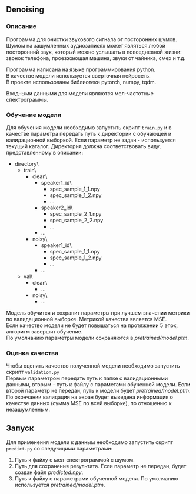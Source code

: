 ## Denoising
### Описание
Программа для очистки звукового сигнала от посторонних шумов.  
Шумом на зашумленных аудиозаписях может являться любой посторонний звук, 
который можно услышать в повседневной жизни: 
звонок телефона, проезжающая машина, звуки от чайника, 
смех и т.д.

Программа написана на языке программирования python.  
В качестве модели используется сверточная нейросеть.  
В проекте использованы библиотеки pytorch, numpy, tqdm.

Входными данными для модели являются мел-частотные спектрограммы.

### Обучение модели
Для обучения модели необходимо запустить скрипт `train.py` 
и в качестве параметра передать путь к директории с 
обучающей и валидационной выборкой. Если параметр не 
задан - используется текущий каталог. Директория должна 
соответствовать виду, представленному в описании:

- directory\  
    - train\  
        - clean\  
            - speaker1_id\  
                - spec_sample_1_1.npy  
                - spec_sample_1_2.npy  
                - ...  
            - speaker2_id\  
                - spec_sample_2_1.npy  
                - spec_sample_2_2.npy  
                - ...  
            - ...
        - noisy\  
            - speaker1_id\  
                - spec_sample_1_1.npy  
                - spec_sample_1_2.npy  
                - ...  
            - ...  
    - val\  
        - clean\  
            - ...  
        - noisy\  
            - ...  

Модель обучится и сохранит параметры при лучшем значении 
метрики по валидационной выборке. Метрикой качества 
является MSE.  
Если качество модели не будет повышаться на протяжении 5 эпох, 
алгоритм завершит обучение.  
По умолчанию параметры модели сохраняются в 
*pretrained/model.ptm*.

### Оценка качества
Чтобы оценить качество полученной модели необходимо запустить 
скрипт `validation.py`  
Первым параметром передать путь к 
папке с валидационными данными, вторым - путь к файлу с параметами 
обученной модели. Если второй параметр не передан, путь к модели 
будет *pretrained/model.ptm*.  
По окончании валидации на экран 
будет выведена информация о качестве данных (сумма MSE по 
всей выборке), по отношению к незашумленным.

## Запуск
Для применения модели к данным необходимо запустить скрипт 
`predict.py` со следующими параметрами:  
1. Путь к файлу с мел-спектрограммой с шумом.
2. Путь для сохранения результата. Если параметр не передан, 
будет создан файл *predicted.npy*.
3. Путь к файлу с параметрами обученной модели. По умолчанию 
используется *pretrained/model.ptm*.

